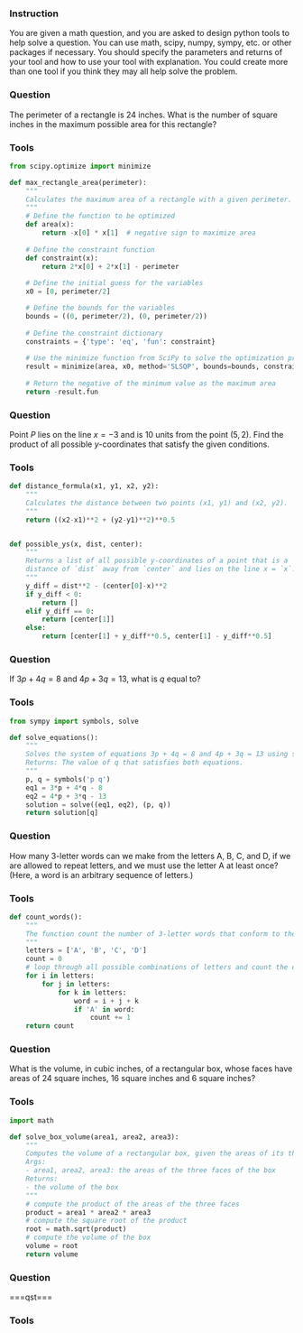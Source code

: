 ### Instruction
You are given a math question, and you are asked to design python tools to help solve a question.
You can use math, scipy, numpy, sympy, etc. or other packages if necessary.
You should specify the parameters and returns of your tool and how to use your tool with explanation.
You could create more than one tool if you think they may all help solve the problem.

### Question
The perimeter of a rectangle is 24 inches. What is the number of square inches in the maximum possible area for this rectangle?
### Tools
```python
from scipy.optimize import minimize

def max_rectangle_area(perimeter):
    """
    Calculates the maximum area of a rectangle with a given perimeter.
    """
    # Define the function to be optimized
    def area(x):
        return -x[0] * x[1]  # negative sign to maximize area
    
    # Define the constraint function
    def constraint(x):
        return 2*x[0] + 2*x[1] - perimeter
    
    # Define the initial guess for the variables
    x0 = [0, perimeter/2]

    # Define the bounds for the variables
    bounds = ((0, perimeter/2), (0, perimeter/2))
    
    # Define the constraint dictionary
    constraints = {'type': 'eq', 'fun': constraint}
    
    # Use the minimize function from SciPy to solve the optimization problem
    result = minimize(area, x0, method='SLSQP', bounds=bounds, constraints=constraints)
    
    # Return the negative of the minimum value as the maximum area
    return -result.fun
```

### Question
Point $P$ lies on the line $x= -3$ and is 10 units from the point $(5,2)$. Find the product of all possible $y$-coordinates that satisfy the given conditions.
### Tools
```python
def distance_formula(x1, y1, x2, y2):
    """
    Calculates the distance between two points (x1, y1) and (x2, y2).
    """
    return ((x2-x1)**2 + (y2-y1)**2)**0.5


def possible_ys(x, dist, center):
    """
    Returns a list of all possible y-coordinates of a point that is a
    distance of `dist` away from `center` and lies on the line x = `x`.
    """
    y_diff = dist**2 - (center[0]-x)**2
    if y_diff < 0:
        return []
    elif y_diff == 0:
        return [center[1]]
    else:
        return [center[1] + y_diff**0.5, center[1] - y_diff**0.5]
```

### Question
If $3p+4q=8$ and $4p+3q=13$, what is $q$ equal to?
### Tools
```python
from sympy import symbols, solve

def solve_equations():
    """
    Solves the system of equations 3p + 4q = 8 and 4p + 3q = 13 using sympy.
    Returns: The value of q that satisfies both equations.
    """
    p, q = symbols('p q')
    eq1 = 3*p + 4*q - 8
    eq2 = 4*p + 3*q - 13
    solution = solve((eq1, eq2), (p, q))
    return solution[q]
```

### Question
How many 3-letter words can we make from the letters A, B, C, and D, if we are allowed to repeat letters, and we must use the letter A at least once? (Here, a word is an arbitrary sequence of letters.)
### Tools
```python
def count_words():
    """
    The function count the number of 3-letter words that conform to the given conditions and return the final answer.
    """
    letters = ['A', 'B', 'C', 'D']
    count = 0
    # loop through all possible combinations of letters and count the ones that meet the criteria
    for i in letters:
        for j in letters:
            for k in letters:
                word = i + j + k
                if 'A' in word:
                    count += 1
    return count
```

### Question
What is the volume, in cubic inches, of a rectangular box, whose faces have areas of $24$ square inches, $16$ square inches and $6$ square inches?
### Tools
```python
import math

def solve_box_volume(area1, area2, area3):
    """
    Computes the volume of a rectangular box, given the areas of its three faces.
    Args:
    - area1, area2, area3: the areas of the three faces of the box
    Returns:
    - the volume of the box
    """
    # compute the product of the areas of the three faces
    product = area1 * area2 * area3
    # compute the square root of the product
    root = math.sqrt(product)
    # compute the volume of the box
    volume = root
    return volume
```

### Question
===qst===
### Tools
